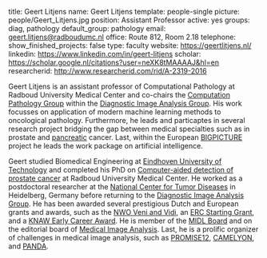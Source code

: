 title: Geert Litjens
name: Geert Litjens
template: people-single
picture: people/Geert_Litjens.jpg
position: Assistant Professor
active: yes
groups: diag, pathology
default_group: pathology
email: geert.litjens@radboudumc.nl
office: Route 812, Room 2.18
telephone:
show_finished_projects: false
type: faculty
website: https://geertlitjens.nl/
linkedin: https://www.linkedin.com/in/geert-litjens
scholar: https://scholar.google.nl/citations?user=neXK8tMAAAAJ&hl=en
researcherid: http://www.researcherid.com/rid/A-2319-2016

Geert Litjens is an assistant professor of Computational Pathology at Radboud University Medical Center and co-chairs the [Computation Pathology Group](https://computationalpathologygroup.eu/) within the [Diagnostic Image Analysis Group](https://www.diagnijmegen.nl/). His work focusses on application of modern machine learning methods to oncological pathology. Furthermore, he leads and particaptes in several research project bridging the gap between medical specialties such as in prostate and [pancreatic](https://pancaim.eu/) cancer. Last, within the European [BIGPICTURE](https://bigpicture.eu/) project he leads the work package on artificial intelligence.

Geert studied Biomedical Engineering at [Eindhoven University of Technology](https://www.tue.nl/) and completed his PhD on [Computer-aided detection of prostate cancer](/publications/litj15a) at Radboud University Medical Center. He worked as a postdoctoral researcher at the [National Center for Tumor Diseases](http://tigacenter.bioquant.uni-heidelberg.de/) in Heidelberg, Germany before returning to the [Diagnostic Image Analysis Group](https://www.diagnijmegen.nl/). He has been awarded several prestigious Dutch and European grants and awards, such as the [NWO Veni and Vidi](https://www.nwo.nl/en/researchprogrammes/nwo-talent-programme), an [ERC Starting Grant](https://erc.europa.eu/funding/starting-grants), and a [KNAW Early Career Award](https://www.knaw.nl/en/awards/awards/knaw-early-career-award). He is member of the [MIDL Board](https://www.midl.io) and on the editorial board of [Medical Image Analysis](https://www.journals.elsevier.com/medical-image-analysis). Last, he is a prolific organizer of challenges in medical image analysis, such as [PROMISE12](https://promise12.grand-challenge.org/), [CAMELYON](http://camelyon17.grand-challenge.org/), and [PANDA](https://www.kaggle.com/c/prostate-cancer-grade-assessment).
